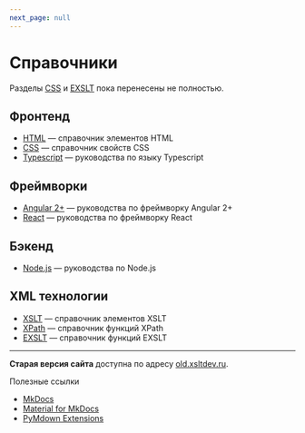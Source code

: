 ```yaml
---
next_page: null
---
```


# Справочники

Разделы [CSS](css/index.md) и [EXSLT](exslt/index.md) пока перенесены не полностью.

## Фронтенд

- [HTML](html/index.md) &mdash; справочник элементов HTML
- [CSS](css/index.md) &mdash; справочник свойств CSS
- [Typescript](typescript/index.md) &mdash; руководства по языку Typescript

## Фреймворки

- [Angular 2+](angular/index.md) &mdash; руководства по фреймворку Angular 2+
- [React](react/index.md) &mdash; руководства по фреймворку React

## Бэкенд

- [Node.js](nodejs/tutorial/about.md) &mdash; руководства по Node.js

## XML технологии

- [XSLT](xslt/index.md) &mdash; справочник элементов XSLT
- [XPath](xpath/index.md) &mdash; справочник функций XPath
- [EXSLT](exslt/index.md) &mdash; справочник функций EXSLT

---

**Старая версия сайта** доступна по адресу [old.xsltdev.ru](https://old.xsltdev.ru/).

Полезные ссылки

- [MkDocs](https://www.mkdocs.org)
- [Material for MkDocs](https://squidfunk.github.io/mkdocs-material/)
- [PyMdown Extensions](https://facelessuser.github.io/pymdown-extensions/)

<!--
Планы

- CSS
- [Node.js](https://metanit.com/web/nodejs/)
- [LESS](https://mrmlnc.gitbooks.io/less-guidebook-for-beginners/content/)
- [Документация jQuery](https://jquery-docs.ru/)
- Книга [Изучаем jQuery](https://metanit.com/web/jquery/)
- [Руководство Javascript](https://metanit.com/web/javascript/)
- [WebGL](https://metanit.com/web/webgl/1.1.php)

-->
